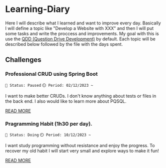 # Learning-Diary
Here I will describe what I learned and want to improve every day. Basically I will define a topic like "Develop a Website with XXX" and then I will put some tasks and write the proccess and improvements. My goal with this is use the [QDD (Question Drive Development)](https://nickjanetakis.com/blog/learning-a-new-web-framework-with-question-driven-development) by default. Each topic will be described below followed by the file with the days spent.

## Challenges
### Professional CRUD using Spring Boot
```📌 Status: Paused``` ```⏲️ Period: 02/12/2023 ~```

I want to make better CRUDs. I don't know anything about tests or files in the back end. I also would like to learn more about PQSQL.

[READ MORE](https://github.com/Francisco-Thiago/Learning-Diary/blob/main/Backend/How%20do%20I%20do%20a%20professional%20CRUD.md)

### Pragramming Habit (1h30 per day).
```📌 Status: Doing``` ```⏲️ Period: 10/12/2023 ~```

I want study programming without resistance and enjoy the progress. To recover my old habit I will start very small and explore ways to make it fun!

[READ MORE](https://github.com/Francisco-Thiago/Learning-Diary/blob/main/Other/How%20could%20I%20make%20programming%20fun.md)
